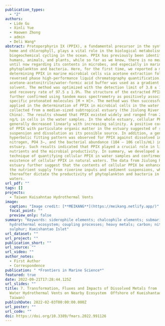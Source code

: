 ```yaml
---
publication_types:
  - "2"
authors:
  - Lide Gu
  - Xinli Yue
  - Haowen Zhong
  - admin
  - Deli Wang*
abstract: Protoporphyrin IX (PPIX), a fundamental precursor in the synthesis of
  heme and chlorophyll, plays a vital role in the biological metabolism and
  biogeochemical cycling in the ocean. PPIX has previously been identified in
  humans, animals, and plants, while so far as we know, there is no measurements
  until now regarding its contents in microbes, and especially in marine
  phytoplankton and bacteria. Here, for the first time, we reported a method of
  determining PPIX in marine microbial cells via acetone extraction followed by
  reversed phase high-performance liquid chromatography quantification, in which
  acetone-acetonitrile/water-formic acid buffer was used as a gradient elution
  solvent. The method was optimized with the detection limit of 3.8 ± 1.0 pM,
  and recovery rate of 97.5 ± 1.9%. The structure of the extracted PPIX was
  further confirmed using tandem mass spectrometry as positively associated with
  specific protonated molecules [M + H]+. The method was then successfully
  applied in the determination of PPIX in microbial cells in the water samples
  collected from a median-sized subtropical estuary (the Jiulong River Estuary,
  China). The results showed that PPIX existed widely and ranged from 20 – 170
  ng/L in cells in the water samples. In the whole estuary, cellular PPIX
  generally decreased linearly with increasing salinity. A positive correlation
  of PPIX with particulate organic matter in the estuary suggested of sediment
  suspension and dissolution as its possible source. In addition, a general
  hyperbolic fitting pattern was observed for PPIX against dissolved inorganic
  nitrogen, PO4 3−, and the bacterial abundance (104 – 106 cells/mL) in the
  estuary. Such results indicated that PPIX played a crucial role in linking
  nutrients and the microbial productivity. In summary, we developed a new
  technique of quantifying cellular PPIX in water samples and confirmed the wide
  existence of cellular PPIX in natural waters. The data from Jiulong River
  estuary further suggest that the contents of cellular PPIX be enhanced with
  the nutrient supply from riverine inputs and sediment suspensions, which
  thereafter dictate the productivity of phytoplankton and bacteria in coastal
  waters.
url_pdf: ""
tags: []
projects:
  - Taiwan Kuisahntao Hydrothermal Vents
image:
  caption: "Image credit: [**MEIKANG**](https://meikang.netlify.app/)"
  focal_point: ""
  preview_only: false
summary: "Keywords: siderophile elements; chalcophile elements; submarine
  hydrothermal ecosystem; coupling processes; heavy metals; carbon; nitrogen and
  sulphur; Kueishantao Islet"
url_dataset: ""
url_project: ""
publication_short: ""
url_source: ""
url_video: ""
author_notes:
  - First Author
  - Correspondence
publication: " *Frontiers in Marine Science*"
featured: true
date: 2022-09-21T17:28:44.125Z
url_slides: ""
title: 7. Transformation, Fluxes and Impacts of Dissolved Metals from  Shallow
  Water Hydrothermal Vents on Nearby Ecosystem  Offshore of Kueishantao (NE
  Taiwan)
publishDate: 2022-02-03T00:00:00.000Z
url_poster: ""
url_code: ""
doi: https://doi.org/10.3389/fmars.2022.991126
---
```

